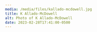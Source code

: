 ```yaml
---
media: /media/files/kallado-mcdowell.jpg
title: K Allado-McDowell
alt: Photo of K Allado-McDowell
date: 2023-02-28T17:41:00-0500
---
```

